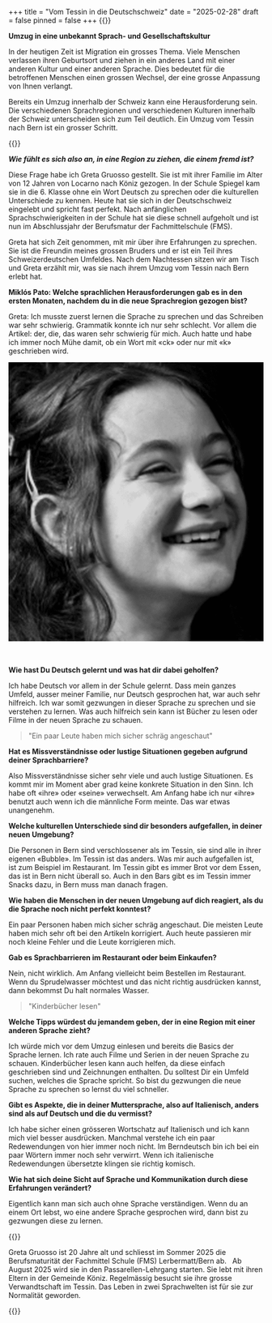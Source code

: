 +++
title = "Vom Tessin in die Deutschschweiz"
date = "2025-02-28"
draft = false
pinned = false
+++
{{<lead>}}

**Umzug in eine unbekannt Sprach- und Gesellschaftskultur**

In der heutigen Zeit ist Migration ein grosses Thema. Viele Menschen verlassen ihren Geburtsort und ziehen in ein anderes Land mit einer anderen Kultur und einer anderen Sprache. Dies bedeutet für die betroffenen Menschen einen grossen Wechsel, der eine grosse Anpassung von Ihnen verlangt.

Bereits ein Umzug innerhalb der Schweiz kann eine Herausforderung sein. Die verschiedenen Sprachregionen und verschiedenen Kulturen innerhalb der Schweiz unterscheiden sich zum Teil deutlich. Ein Umzug vom Tessin nach Bern ist ein grosser Schritt.

{{</lead>}}

***Wie fühlt es sich also an, in eine Region zu ziehen, die einem fremd ist?***

Diese Frage habe ich Greta Gruosso gestellt. Sie ist mit ihrer Familie im Alter von 12 Jahren von Locarno nach Köniz gezogen. In der Schule Spiegel kam sie in die 6. Klasse ohne ein Wort Deutsch zu sprechen oder die kulturellen Unterschiede zu kennen. Heute hat sie sich in der Deutschschweiz eingelebt und spricht fast perfekt. Nach anfänglichen Sprachschwierigkeiten in der Schule hat sie diese schnell aufgeholt und ist nun im Abschlussjahr der Berufsmatur der Fachmittelschule (FMS).

Greta hat sich Zeit genommen, mit mir über ihre Erfahrungen zu sprechen. Sie ist die Freundin meines grossen Bruders und er ist ein Teil ihres Schweizerdeutschen Umfeldes. Nach dem Nachtessen sitzen wir am Tisch und Greta erzählt mir, was sie nach ihrem Umzug vom Tessin nach Bern erlebt hat.

**Miklós Pato: Welche sprachlichen Herausforderungen gab es in den ersten Monaten, nachdem du in die neue Sprachregion gezogen bist?**

Greta: Ich musste zuerst lernen die Sprache zu sprechen und das Schreiben war sehr schwierig. Grammatik konnte ich nur sehr schlecht. Vor allem die Artikel: der, die, das waren sehr schwierig für mich. Auch hatte und habe ich immer noch Mühe damit, ob ein Wort mit «ck» oder nur mit «k» geschrieben wird.

![](screenshot-2025-02-28-195236.png)

![]()

**Wie hast Du Deutsch gelernt und was hat dir dabei geholfen?**

Ich habe Deutsch vor allem in der Schule gelernt. Dass mein ganzes Umfeld, ausser meiner Familie, nur Deutsch gesprochen hat, war auch sehr hilfreich. Ich war somit gezwungen in dieser Sprache zu sprechen und sie verstehen zu lernen. Was auch hilfreich sein kann ist Bücher zu lesen oder Filme in der neuen Sprache zu schauen.

> "Ein paar Leute haben mich sicher schräg angeschaut"

**Hat es Missverständnisse oder lustige Situationen gegeben aufgrund deiner Sprachbarriere?**

Also Missverständnisse sicher sehr viele und auch lustige Situationen. Es kommt mir im Moment aber grad keine konkrete Situation in den Sinn. Ich habe oft «ihre» oder «seine» verwechselt. Am Anfang habe ich nur «ihre» benutzt auch wenn ich die männliche Form meinte. Das war etwas unangenehm.

**Welche kulturellen Unterschiede sind dir besonders aufgefallen, in deiner neuen Umgebung?**

Die Personen in Bern sind verschlossener als im Tessin, sie sind alle in ihrer eigenen «Bubble». Im Tessin ist das anders. Was mir auch aufgefallen ist, ist zum Beispiel im Restaurant. Im Tessin gibt es immer Brot vor dem Essen, das ist in Bern nicht überall so. Auch in den Bars gibt es im Tessin immer Snacks dazu, in Bern muss man danach fragen.

**Wie haben die Menschen in der neuen Umgebung auf dich reagiert, als du die Sprache noch nicht perfekt konntest?**

Ein paar Personen haben mich sicher schräg angeschaut. Die meisten Leute haben mich sehr oft bei den Artikeln korrigiert. Auch heute passieren mir noch kleine Fehler und die Leute korrigieren mich.

**Gab es Sprachbarrieren im Restaurant oder beim Einkaufen?**

Nein, nicht wirklich. Am Anfang vielleicht beim Bestellen im Restaurant. Wenn du Sprudelwasser möchtest und das nicht richtig ausdrücken kannst, dann bekommst Du halt normales Wasser.

> "Kinderbücher lesen"

**Welche Tipps würdest du jemandem geben, der in eine Region mit einer anderen Sprache zieht?**

Ich würde mich vor dem Umzug einlesen und bereits die Basics der Sprache lernen. Ich rate auch Filme und Serien in der neuen Sprache zu schauen. Kinderbücher lesen kann auch helfen, da diese einfach geschrieben sind und Zeichnungen enthalten. Du solltest Dir ein Umfeld suchen, welches die Sprache spricht. So bist du gezwungen die neue Sprache zu sprechen so lernst du viel schneller.

**Gibt es Aspekte, die in deiner Muttersprache, also auf Italienisch, anders sind als auf Deutsch und die du vermisst?**

Ich habe sicher einen grösseren Wortschatz auf Italienisch und ich kann mich viel besser ausdrücken. Manchmal verstehe ich ein paar Redewendungen von hier immer noch nicht. Im Berndeutsch bin ich bei ein paar Wörtern immer noch sehr verwirrt. Wenn ich italienische Redewendungen übersetzte klingen sie richtig komisch.

**Wie hat sich deine Sicht auf Sprache und Kommunikation durch diese Erfahrungen verändert?**

Eigentlich kann man sich auch ohne Sprache verständigen. Wenn du an einem Ort lebst, wo eine andere Sprache gesprochen wird, dann bist zu gezwungen diese zu lernen.

{{<box>}}

Greta Gruosso ist 20 Jahre alt und schliesst im Sommer 2025 die Berufsmaturität der Fachmittel Schule (FMS) Lerbermatt/Bern ab.   Ab August 2025 wird sie in den Passarellen-Lehrgang starten. Sie lebt mit ihren Eltern in der Gemeinde Köniz. Regelmässig besucht sie ihre grosse Verwandtschaft im Tessin. Das Leben in zwei Sprachwelten ist für sie zur Normalität geworden.

{{</box>}}
